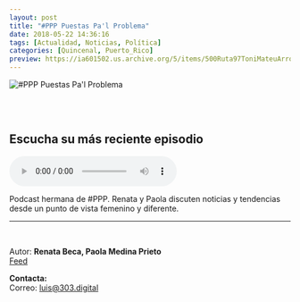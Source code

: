 ```yaml
---
layout: post
title: "#PPP Puestas Pa'l Problema"
date: 2018-05-22 14:36:16
tags: [Actualidad, Noticias, Política]
categories: [Quincenal, Puerto_Rico]
preview: https://ia601502.us.archive.org/5/items/500Ruta97ToniMateuArrom/300Puestasproblema.jpg
---
```


![#PPP Puestas Pa'l Problema](https://ia801502.us.archive.org/5/items/500Ruta97ToniMateuArrom/400Puestasproblema.jpg)

<br/>
<br/>

## Escucha su más reciente episodio

<!--reproductor-feed=https://www.omnycontent.com/d/playlist/4f1a70cd-ae6a-4438-93bc-a77001824e11/7f80b197-4f36-4dc8-8ae7-a8a101222f97/6a49e7fe-64d0-46aa-82a7-a8a10122520d/podcast.rss-->
<!--reproductor-start-->
<audio id="audio" preload="auto" controls="" src="https://omnystudio.com/d/clips/4f1a70cd-ae6a-4438-93bc-a77001824e11/7f80b197-4f36-4dc8-8ae7-a8a101222f97/71e4a918-91ac-40b0-9205-a987012df1db/audio.mp3?utm_source=Podcast&in_playlist=6a49e7fe-64d0-46aa-82a7-a8a10122520d&t=1540807263"></audio>
<!--reproductor-end-->

Podcast hermana de #PPP. Renata y Paola discuten noticias y tendencias desde un punto de vista femenino y diferente.  

_ _ _

<br>

Autor: **Renata Beca, Paola Medina Prieto**  
[Feed](https://omny.fm/shows/pppa)  



**Contacta:**  
Correo: [luis@303.digital](mailto:luis@303.digital)  
